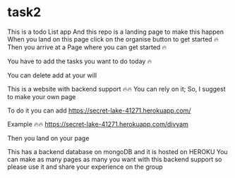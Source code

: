 # task2

This is a todo List app
And this repo is a landing page to make this happen 
When you land on this page click on the organise button to get started 🔥
Then you arrive at a Page where you can get started 🔥

You have to add the tasks you want to do today 🔥

You can delete add at your will

This is a website with backend support 🔥🔥
You can rely on it; So, I suggest to make your own page 

To do it you can add https://secret-lake-41271.herokuapp.com/<your name>

Example 🔥🔥 https://secret-lake-41271.herokuapp.com/divyam

Then you land on your page 

This has a backend database on mongoDB and it is hosted on HEROKU
You can make as many pages as many you want with this backend support so please use it and share your experience on the group
